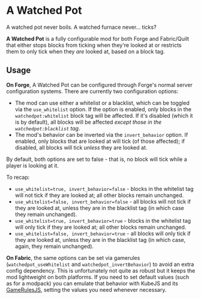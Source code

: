 # A Watched Pot

A watched pot never boils. A watched furnace never... ticks?

**A Watched Pot** is a fully configurable mod for both Forge and Fabric/Quilt that either stops blocks from ticking when they're looked at or restricts them to only tick when they *are* looked at, based on a block tag. 

## Usage

**On Forge**, A Watched Pot can be configured through Forge's normal server configuration systems. There are currently two configuration options:
* The mod can use either a whitelist or a blacklist, which can be toggled via the `use_whitelist` option. If the option is enabled, only blocks in the `watchedpot:whitelist` block tag will be affected. If it's disabled (which it is by default), all blocks will be affected *except those in the `watchedpot:blacklist` tag*.
* The mod's behavior can be inverted via the `invert_behavior` option. If enabled, only blocks that are looked at will tick (of those affected); if disabled, all blocks will tick *unless* they are looked at.

By default, both options are set to false - that is, no block will tick while a player is looking at it. 

To recap:
* `use_whitelist=true, invert_behavior=false` - blocks in the whitelist tag will not tick if they are looked at; all other blocks remain unchanged.
* `use_whitelist=false, invert_behavior=false` - all blocks will not tick if they are looked at, unless they are in the blacklist tag (in which case they remain unchanged).
* `use_whitelist=true, invert_behavior=true` - blocks in the whitelist tag will only tick if they are looked at; all other blocks remain unchanged.
* `use_whitelist=false, invert_behavior=true` - all blocks will only tick if they are looked at, unless they are in the blacklist tag (in which case, again, they remain unchanged).

**On Fabric**, the same options can be set via gamerules (`watchedpot_useWhitelist` and `watchedpot_invertBehavior`) to avoid an extra config dependency. This is unfortunately not quite as robust but it keeps the mod lightweight on both platforms. If you need to set default values (such as for a modpack) you can emulate that behavior with KubeJS and its [GameRulesJS](https://kubejs.com/wiki/kubejs/GameRulesJS/), setting the values you need whenever necessary.